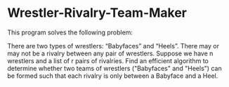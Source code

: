 # Wrestler-Rivalry-Team-Maker

This program solves the following problem:

There are two types of wrestlers: “Babyfaces” and “Heels”. There may or may not be a rivalry between any pair of wrestlers.  Suppose we have n wrestlers and a list of r pairs of rivalries. Find an efficient algorithm to determine whether two teams of wrestlers ("Babyfaces" and "Heels") can be formed such that each rivalry is only between a Babyface and a Heel. 
